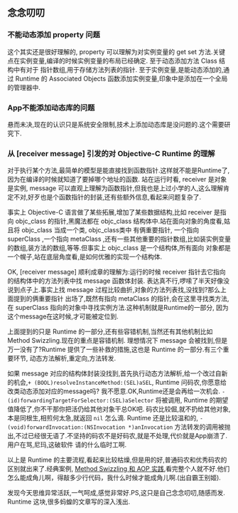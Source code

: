 ## 念念叨叨

### 不能动态添加 property 问题
这个其实还是很好理解的, property 可以理解为对实例变量的 get set 方法.关键点在实例变量,编译的时候实例变量的布局已经确定.
至于动态添加方法 Class 结构中有对于 指针数组,用于存储方法列表的指针.
至于实例变量,是能动态添加的,通过 Runtime 的 Associated Objects 函数添加实例变量,印象中是添加在一个全局的管理器中.


### App不能添加动态库的问题
悬而未决,现在的认识只是系统安全限制,技术上添加动态库是没问题的.这个需要研究下.

### 从 [receiver message] 引发的对 Objective-C Runtime 的理解
对于执行某个方法,最简单的模型是能直接找到函数指针.这样就不能是Runtime了,因为在编译的时候就知道了要掉哪个地址的函数.
站在运行时看, receiver 是对象是实例, message 可以直观上理解为函数指针,但我也是上过小学的人,这么理解肯定不对,好歹也是个函数指针的封装,还有些额外信息,看起来问题复杂了.

事实上 Objective-C 语言做了某些拓展,增加了某些数据结构,比如 receiver 是指向 objc_class 的指针,黑魔法都在 objc_class
结构体中.站在面向对象的角度看,姑且将 objc_class 当成一个类, objc_class类中 有俩重要指针, 一个指向 superClass ,一个指向
metaClass ,还有一些其他重要的指针数组,比如装实例变量的数组,装方法的数组,等等.但事实上 objc_class 是一个结构体,所有面向
对象都是一个幌子,站在底层角度看,是如何优雅的实现一个结构体.

OK, [receiver message] 顺利成章的理解为:运行的时候 receiver 指针去它指向的结构体中的方法列表中找 message 函数体封装.
表达真不行,啰嗦了半天好像没说到点子上.事实上找 message 过程比较曲折,对象的方法列表找,没找到?那么上面提到的俩重要指针
出场了,既然有指向 metaClass 的指针,会在这里寻找类方法, 在 superClass 指向的对象中寻找实例方法.这种机制就是Runtime的一部分,
因为这个message在这时候,才可能被定位到.

上面提到的只是 Runtime 的一部分,还有些容错机制,当然还有其他机制比如 Method Swizzling.现在的重点是容错机制.
理想情况下 message 会被找到,但是万一没有了?Runtime 提供了一些补救的措施,这也是 Runtime 的一部分.有三个重要环节,
动态方法解析,重定向,方法转发.

如果 message 对应的结构体封装没找到,首先执行动态方法解析,给一个改过自新的机会,`+ (BOOL)resolveInstanceMethod:(SEL)aSEL`,
Runtime 问码农,你愿意给改类动态添加对应的message吗? 我不愿意.OK,Runtime还是会再给一次机会. `- (id)forwardingTargetForSelector:(SEL)aSelector` 将被调用, Runtime 的期望值降低了,你不干那你把活仍给其他对象干总OK吧.
码农比较倔,就不扔给其他对象,本是同根生,相煎何太急,就返回 `nil` 怎么滴. Runtime 还是比较温和的, `- (void)forwardInvocation:(NSInvocation *)anInvocation` 方法转发的调用被抛出,不过已经很无语了.不坚持的码农不是好码农,就是不处理,代价就是App崩溃了.用户在骂,尼玛,这破软件
请的什么临时工啊.

以上是 Runtime 的主要流程,看起来比较枯燥,但是用的好,普通码农和优秀码农的区别就出来了.经典案例, [Method Swizzling 和 AOP 实践](http://tech.glowing.com/cn/method-swizzling-aop/),看完整个人就不好.他们怎么能成角儿啊，得敲多少行代码，我什么时候才能成角儿啊.(出自霸王别姬).

发现今天思维异常活跃,一气呵成,感觉非常好.PS,这只是自己念念叨叨,随感而发. Runtime 这块,很多蚂蝗的文章写的深入浅出.

